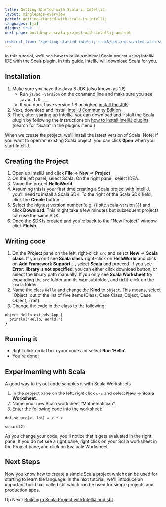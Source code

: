```yaml
---
title: Getting Started with Scala in IntelliJ
layout: singlepage-overview
partof: getting-started-with-scala-in-intellij
languages: [ja]
disqus: true
next-page: building-a-scala-project-with-intellij-and-sbt

redirect_from: "/getting-started-intellij-track/getting-started-with-scala-in-intellij.html"
---
```


In this tutorial, we'll see how to build a minimal Scala project using IntelliJ
IDE with the Scala plugin. In this guide, IntelliJ will download Scala for you.

## Installation
1. Make sure you have the Java 8 JDK (also known as 1.8)
    * Run `javac -version` on the command line and make sure you see
    `javac 1.8.___`
    * If you don't have version 1.8 or higher, [install the JDK](https://www.oracle.com/technetwork/java/javase/downloads/jdk8-downloads-2133151.html)
1. Next, download and install [IntelliJ Community Edition](https://www.jetbrains.com/idea/download/)
1. Then, after starting up IntelliJ, you can download and install the Scala plugin by following the instructions on
[how to install IntelliJ plugins](https://www.jetbrains.com/help/idea/installing-updating-and-uninstalling-repository-plugins.html) (search for "Scala" in the plugins menu.)

When we create the project, we'll install the latest version of Scala.
Note: If you want to open an existing Scala project, you can click **Open**
when you start IntelliJ.

## Creating the Project
1. Open up IntelliJ and click **File** => **New** => **Project**
1. On the left panel, select Scala. On the right panel, select IDEA.
1. Name the project **HelloWorld**
1. Assuming this is your first time creating a Scala project with IntelliJ,
you'll need to install a Scala SDK. To the right of the Scala SDK field,
click the **Create** button.
1. Select the highest version number (e.g. {{ site.scala-version }}) and click **Download**. This might
take a few minutes but subsequent projects can use the same SDK.
1. Once the SDK is created and you're back to the "New Project" window click **Finish**.


## Writing code

1. On the **Project** pane on the left, right-click `src` and select
**New** => **Scala class**. If you don't see **Scala class**, right-click on **HelloWorld** and click on **Add Framework Support...**, select **Scala** and proceed. If you see **Error: library is not specified**, you can either click download button, or select the library path manually. If you only see **Scala Worksheet** try expanding the `src` folder and its `main` subfolder, and right-click on the `scala` folder.
1. Name the class `Hello` and change the **Kind** to `object`. This means, select 'Object' out of the list of five items (Class, Case Class, Object, Case Object, Trait).
1. Change the code in the class to the following:

```
object Hello extends App {
  println("Hello, World!")
}
```

## Running it
* Right click on `Hello` in your code and select **Run 'Hello'**.
* You're done!

## Experimenting with Scala
A good way to try out code samples is with Scala Worksheets

1. In the project pane on the left, right click
`src` and select **New** => **Scala Worksheet**.
2. Name your new Scala worksheet "Mathematician".
3. Enter the following code into the worksheet:

```
def square(x: Int) = x * x

square(2)
```

As you change your code, you'll notice that it gets evaluated
in the right pane. If you do not see a right pane, right click on your Scala worksheet in the Project pane, and click on Evaluate Worksheet.

## Next Steps

Now you know how to create a simple Scala project which can be used
for starting to learn the language. In the next tutorial, we'll introduce
an important build tool called sbt which can be used for simple projects
and production apps.

Up Next: [Building a Scala Project with IntelliJ and sbt](building-a-scala-project-with-intellij-and-sbt.html)
